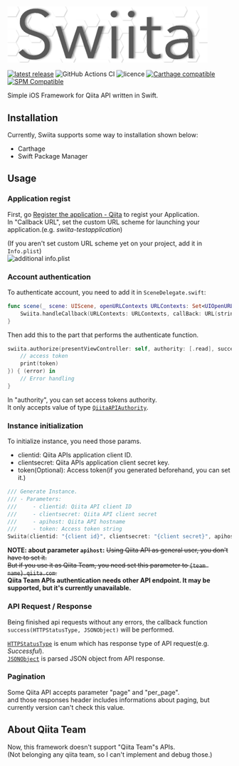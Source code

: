 <img src="banner.png" width="450">  

[![latest release](https://img.shields.io/github/v/release/Enchan1207/Swiita)](https://github.com/Enchan1207/Swiita/releases)
![GitHub Actions CI](https://github.com/Enchan1207/Swiita/workflows/CI/badge.svg?branch=master)
![licence](https://img.shields.io/github/license/Enchan1207/Swiita)
[![Carthage compatible](https://img.shields.io/badge/Carthage-compatible-4BC51D.svg?style=flat)](https://github.com/Enchan1207/Swiita)
[![SPM Compatible](https://img.shields.io/badge/Swift%20Package%20Manager-Compatible-brightgreen)](https://github.com/Enchan1207/Swiita/releases)  

Simple iOS Framework for Qiita API written in Swift.  

## Installation

Currently, Swiita supports some way to installation shown below:

 - Carthage
 - Swift Package Manager

## Usage

### Application regist

First, go [Register the application - Qiita](https://qiita.com/settings/applications/new) to regist your Application.  
In "Callback URL", set the custom URL scheme for launching your application.(e.g. *swiita-testapplication*)  

(If you aren't set custom URL scheme yet on your project, add it in `Info.plist`)  
![additional info.plist](https://user-images.githubusercontent.com/51850597/87874107-294ed900-ca02-11ea-8cce-f9af1ecd0e07.png)  

### Account authentication

To authenticate account, you need to add it in `SceneDelegate.swift`:  

```swift
func scene(_ scene: UIScene, openURLContexts URLContexts: Set<UIOpenURLContext>) {
    Swiita.handleCallback(URLContexts: URLContexts, callBack: URL(string: "{Callback URL}")!)
}
```

Then add this to the part that performs the authenticate function.  

```swift
swiita.authorize(presentViewController: self, authority: [.read], success: { (token) in
    // access token
    print(token)
}) { (error) in
    // Error handling
}
```

In "authority", you can set access tokens authority.  
It only accepts value of type [`QiitaAPIAuthority`](https://github.com/Enchan1207/Swiita/blob/master/Swiita/enums%2C%20Structs/SwiitaAuthority.swift).    

### Instance initialization

To initialize instance, you need those params.

 * clientid: Qiita APIs application client ID.  
 * clientsecret: Qiita APIs application client secret key.  
 * token(Optional): Access token(if you generated beforehand, you can set it.)

```swift
/// Generate Instance.
/// - Parameters:
///     - clientid: Qiita API client ID
///     - clientsecret: Qiita API client secret
///     - apihost: Qiita API hostname
///     - token: Access token string
Swiita(clientid: "{client id}", clientsecret: "{client secret}", apihost: "{api host}", token: "{access token}")
```

**NOTE: about parameter `apihost`:**
~~Using Qiita API as general user,  you don't have to set it.~~  
~~But if you use it as Qiita Team,  you need set this parameter to `{team name}.qiita.com`.~~  
**Qiita Team APIs authentication needs other API endpoint. It may be supported, but it's currently unavailable.**  

### API Request / Response

Being finished api requests without any errors, the callback function `success(HTTPStatusType, JSONObject)` will be performed.  

[`HTTPStatusType`](https://github.com/Enchan1207/Swiita/blob/master/Swiita/enums%2C%20Structs/HTTPStatusType.swift) is enum which has response type of API request(e.g. *Successful*).  
[`JSONObject`](https://github.com/Enchan1207/Swiita/blob/master/Swiita/JSONObject.swift) is parsed JSON object from API response.

### Pagination

Some Qiita API accepts parameter "page" and "per_page".  
and those responses header includes informations about paging, but currently version can't check this value.  

## About Qiita Team

Now, this framework doesn't support "Qiita Team"s APIs.  
(Not belonging any qiita team, so I can't implement and debug those.)
